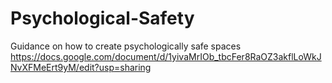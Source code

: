 # Psychological-Safety

Guidance on how to create psychologically safe spaces
https://docs.google.com/document/d/1yivaMrIOb_tbcFer8RaOZ3akflLoWkJNvXFMeErt9yM/edit?usp=sharing
